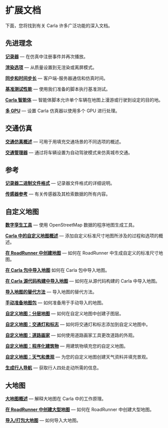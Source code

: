 # 扩展文档

下面，您将找到有关 Carla 许多广泛功能的深入文档。

## 先进理念
 
[__记录器__](adv_recorder.md) — 在仿真中注册事件并再次播放。

[__渲染选项__](adv_rendering_options.md) — 从质量设置到无渲染或离屏模式。 

[__同步和时间步长__](adv_synchrony_timestep.md) — 客户端-服务器通信和仿真时间。 

[__基准测试性能__](adv_benchmarking.md) — 使用我们准备的脚本执行基准测试。

[__Carla 智能体__](adv_agents.md) — 智能体脚本允许单个车辆在地图上漫游或行驶到设定的目的地。

[__多 GPU__](adv_multigpu.md) — 设置 Carla 仿真器以使用多个 GPU 进行处理。

## 交通仿真

[__交通仿真概述__](ts_traffic_simulation_overview.md) — 可用于用填充交通场景的不同选项的概述。

[__交通管理器__](adv_traffic_manager.md) — 通过将车辆设置为自动驾驶模式来仿真城市交通。

## 参考

[__记录器二进制文件格式__](ref_recorder_binary_file_format.md) — 记录器文件格式的详细说明。

[__传感器参考__](ref_sensors.md) — 有关传感器及其检索数据的所有内容。


## 自定义地图

[__数字孪生工具__](adv_digital_twin.md) — 使用 OpenStreetMap 数据的程序地图生成工具。

[__Carla 中的自定义地图概述__](tuto_M_custom_map_overview.md) — 添加自定义标准尺寸地图所涉及的过程和选项的概述。

[__在 RoadRunner 中创建地图__](tuto_M_generate_map.md) — 如何在 RoadRunner 中生成自定义的标准尺寸地图。

[__在 Carla 包中导入地图__](tuto_M_add_map_package.md) 如何在 Carla 包中导入地图。

[__在 Carla 源代码构建中导入地图__](tuto_M_add_map_source.md) — 如何在从源代码构建的 Carla 中导入地图。

[__导入地图的替代方法__](tuto_M_add_map_alternative.md) — 导入地图的替代方法。 

[__手动准备地图包__](tuto_M_manual_map_package.md) — 如何准备用于手动导入的地图。 

[__自定义地图：分层地图__](tuto_M_custom_layers.md) — 如何在自定义地图中创建子图层。 

[__自定义地图：交通灯和标志__](tuto_M_custom_add_tl.md) — 如何将交通灯和标志添加到自定义地图中。

[__自定义地图：道路画家__](tuto_M_custom_road_painter.md) — 如何使用道路画家工具更改道路的外观。

[__自定义地图：程序化建筑物__](tuto_M_custom_buildings.md) — 用建筑物填充您的自定义地图。

[__自定义地图：天气和景观__](tuto_M_custom_weather_landscape.md) — 为您的自定义地图创建天气资料并填充景观。

[__生成行人导航__](tuto_M_generate_pedestrian_navigation.md) — 获取行人四处走动所需的信息。  

## 大地图

[__大地图概述__](large_map_overview.md) — 解释大地图在 Carla 中的工作原理。 

[__在 RoadRunner 中创建大型地图__](large_map_roadrunner.md) — 如何在 RoadRunner 中创建大型地图。

[__导入/打包大地图__](large_map_import.md) — 如何导入大地图。

